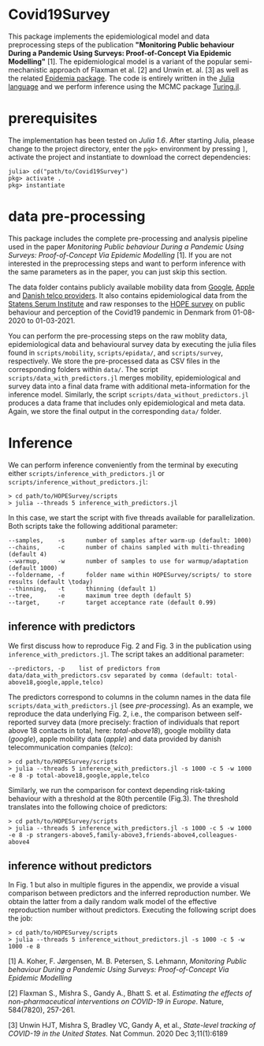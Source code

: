 # Covid19Survey

<!-- [![Build Status](https://github.com/andreaskoher/HOPESurvey.jl/actions/workflows/CI.yml/badge.svg?branch=main)](https://github.com/andreaskoher/HOPESurvey.jl/actions/workflows/CI.yml?query=branch%3Amain) -->
<!-- [![Coverage](https://codecov.io/gh/andreaskoher/HOPESurvey.jl/branch/main/graph/badge.svg)](https://codecov.io/gh/andreaskoher/HOPESurvey.jl) -->

This package implements the epidemiological model and data preprocessing steps of the publication **"Monitoring Public behaviour During a Pandemic Using Surveys: Proof-of-Concept Via Epidemic Modelling"** [1]. The epidemiological model is a variant of the popular semi-mechanistic approach of Flaxman et al. [2] and Unwin et. al. [3] as well as the related [Epidemia package](https://imperialcollegelondon.github.io/epidemia/index.html). The code is entirely written in the [Julia language](https://julialang.org/) and we perform inference using the MCMC package [Turing.jl](https://turing.ml/).

# prerequisites

The implementation has been tested on *Julia 1.6*. After starting Julia, please change to the project directory, enter the `pgk>` environment by pressing `]`, activate the project and instantiate to download the correct dependencies:

```
julia> cd("path/to/Covid19Survey")
pkg> activate .
pkg> instantiate
```

# data pre-processing

This package includes the complete pre-processing and analysis pipeline used in the paper *Monitoring Public behaviour During a Pandemic Using Surveys: Proof-of-Concept Via Epidemic Modelling* [1]. If you are not interested in the preprocessing steps and want to perform inference with the same parameters as in the paper, you can just skip this section.

The data folder contains publicly available mobility data from [Google](https://www.google.com/covid19/mobility/), [Apple](https://covid19.apple.com/mobility) and [Danish telco providers](https://covid19.compute.dtu.dk/data-description/telco_data/). It also contains epidemiological data from the [Statens Serum Institute](https://covid19.ssi.dk/) and raw responses to the [HOPE survey](https://hope-project.dk/) on public behaviour and perception of the Covid19 pandemic in Denmark from 01-08-2020 to 01-03-2021.

You can perform the pre-processing steps on the raw moblity data, epidemiological data and behavioural survey data by executing the julia files found in `scripts/mobility`, `scripts/epidata/`, and `scripts/survey`, respectively. We store the pre-processed data as CSV files in the corresponding folders within `data/`. The script `scripts/data_with_predictors.jl` merges mobility, epidemiological and survey data into a final data frame with additional meta-information for the inference model. Similarly, the script `scripts/data_without_predictors.jl` produces a data frame that includes only epidemiological and meta data. Again, we store the final output in the corresponding `data/` folder.

# Inference

We can perform inference conveniently from the terminal by executing either `scripts/inference_with_predictors.jl` or `scripts/inference_without_predictors.jl`:

```
> cd path/to/HOPESurvey/scripts
> julia --threads 5 inference_with_predictors.jl
```

In this case, we start the script with five threads available for parallelization. Both scripts take the following additional parameter:

```
--samples,    -s      number of samples after warm-up (default: 1000)
--chains,     -c      number of chains sampled with multi-threading (default 4)
--warmup,     -w      number of samples to use for warmup/adaptation (default 1000)
--foldername, -f      folder name within HOPESurvey/scripts/ to store results (default \today)
--thinning,   -t      thinning (default 1)
--tree,       -e      maximum tree depth (default 5)
--target,     -r      target acceptance rate (default 0.99)
```

## inference with predictors

We first discuss how to reproduce Fig. 2 and Fig. 3 in the publication using `inference_with_predictors.jl`. The script takes an additional parameter:

```
--predictors, -p    list of predictors from data/data_with_predictors.csv separated by comma (default: total-above18,google,apple,telco)
```

The predictors correspond to columns in the column names in the data file `scripts/data_with_predictors.jl` (see *pre-processing*). As an example, we reproduce the data underlying Fig. 2, i.e., the comparison between self-reported survey data (more precisely: fraction of individuals that report above 18 contacts in total, here: *total-above18*), google mobility data (*google*), apple mobility data (*apple*) and data provided by danish telecommunication companies (*telco*):

```
> cd path/to/HOPESurvey/scripts
> julia --threads 5 inference_with_predictors.jl -s 1000 -c 5 -w 1000 -e 8 -p total-above18,google,apple,telco
```

Similarly, we run the comparison for context depending risk-taking behaviour with a threshold at the 80th percentile (Fig.3). The threshold translates into the following choice of predictors:
```
> cd path/to/HOPESurvey/scripts
> julia --threads 5 inference_with_predictors.jl -s 1000 -c 5 -w 1000 -e 8 -p strangers-above5,family-above3,friends-above4,colleagues-above4
```

## inference without predictors

In Fig. 1 but also in multiple figures in the appendix, we provide a visual comparison between predictors and the inferred reproduction number. We obtain the latter from a daily random walk model of the effective reproduction number without predictors. Executing the following script does the job:
```
> cd path/to/HOPESurvey/scripts
> julia --threads 5 inference_without_predictors.jl -s 1000 -c 5 -w 1000 -e 8
```

[1] A. Koher, F. Jørgensen, M. B. Petersen, S. Lehmann, *Monitoring Public behaviour During a Pandemic Using Surveys: Proof-of-Concept Via Epidemic Modelling*

[2] Flaxman S., Mishra S., Gandy A., Bhatt S. et al. *Estimating the effects of non-pharmaceutical interventions on COVID-19 in Europe*. Nature, 584(7820), 257-261.

[3] Unwin HJT, Mishra S, Bradley VC, Gandy A, et al., *State-level tracking of COVID-19 in the United States.* Nat Commun. 2020 Dec 3;11(1):6189
